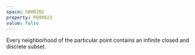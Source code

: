 ```yaml
---
space: S000202
property: P000023
value: false
---
```


Every neighborhood of the particular point contains an infinite closed and discrete subset.
